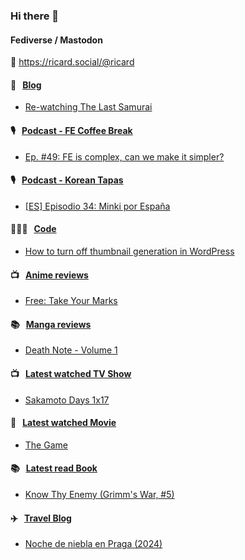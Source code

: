 ### Hi there 👋

#### Fediverse / Mastodon

🐘 https://ricard.social/@ricard

#### 📝 &nbsp;&nbsp;[Blog](https://ricard.blog)

- [Re-watching The Last Samurai](https://ricard.blog/personal/re-watching-the-last-samurai/)

#### 🎙 &nbsp;&nbsp;[Podcast - FE Coffee Break](https://frontendcoffeebreak.transistor.fm/)

- [Ep. #49: FE is complex, can we make it simpler?](https://share.transistor.fm/s/af48bff2)

#### 🎙 &nbsp;&nbsp;[Podcast - Korean Tapas](https://koreantapas.show/)

- [[ES] Episodio 34: Minki por España](https://podcasters.spotify.com/pod/show/korean-tapas/episodes/ES-Episodio-34-Minki-por-Espaa-e2h7iun)

#### 👨🏻‍💻 &nbsp;&nbsp;[Code](https://ricard.dev)

- [How to turn off thumbnail generation in WordPress](https://ricard.dev/how-to-turn-off-thumbnail-generation-in-wordpress/)

#### 📺 &nbsp;&nbsp;[Anime reviews](https://anime.ricard.blog)

- [Free: Take Your Marks](https://anime.ricard.blog/reviews/free-take-your-marks/)

#### 📚 &nbsp;&nbsp;[Manga reviews](https://anime.ricard.blog)

- [Death Note - Volume 1](https://manga.ricard.blog/reviews/death-note/volume/1/)

#### 📺 &nbsp;&nbsp;[Latest watched TV Show](https://quicoto.github.io/reviews/tv-shows)

- [Sakamoto Days 1x17](https://quicoto.github.io/reviews/tv-shows/sakamoto-days/1x17)

#### 🍿 &nbsp;&nbsp;[Latest watched Movie](https://quicoto.github.io/reviews/movies/)

- [The Game](https://quicoto.github.io/reviews/movies/the-game/)

#### 📚 &nbsp;&nbsp;[Latest read Book](https://ricard.blog/books/)

- [Know Thy Enemy (Grimm&#39;s War, #5)](https://www.goodreads.com/review/show/7019803899?utm_medium=api&amp;utm_source=rss)

#### ✈️ &nbsp;&nbsp;[Travel Blog](https://www.quicoto.com/)

- [Noche de niebla en Praga (2024)](https://www.quicoto.com/noche-de-niebla-en-praga-2024/)
